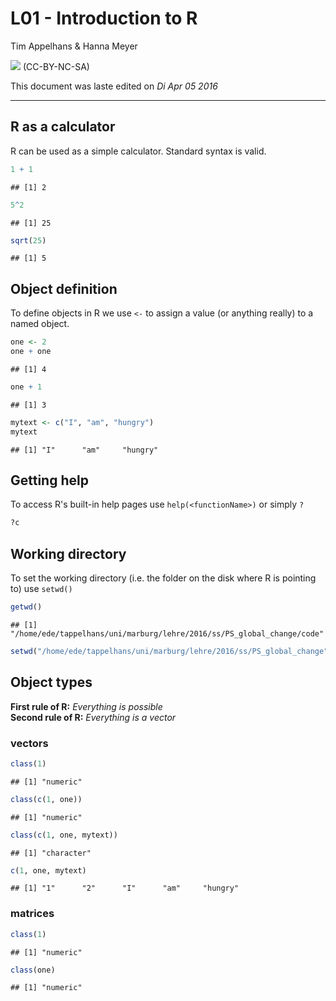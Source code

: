 # L01 - Introduction to R
Tim Appelhans & Hanna Meyer  

![](http://i.creativecommons.org/l/by-nc-sa/3.0/88x31.png) (CC-BY-NC-SA)

This document was laste edited on _Di Apr 05 2016_

------



## R as a calculator
R can be used as a simple calculator. Standard syntax is valid.


```r
1 + 1
```

```
## [1] 2
```

```r
5^2
```

```
## [1] 25
```

```r
sqrt(25)
```

```
## [1] 5
```

## Object definition
To define objects in R we use `<-` to assign a value (or anything really) to a named object.


```r
one <- 2
one + one
```

```
## [1] 4
```

```r
one + 1
```

```
## [1] 3
```

```r
mytext <- c("I", "am", "hungry")
mytext
```

```
## [1] "I"      "am"     "hungry"
```

## Getting help
To access R's built-in help pages use `help(<functionName>)` or simply `?`


```r
?c
```

## Working directory
To set the working directory (i.e. the folder on the disk where R is pointing to) use `setwd()`


```r
getwd()
```

```
## [1] "/home/ede/tappelhans/uni/marburg/lehre/2016/ss/PS_global_change/code"
```

```r
setwd("/home/ede/tappelhans/uni/marburg/lehre/2016/ss/PS_global_change")
```


## Object types
**First rule of R:** *Everything is possible*  
**Second rule of R:** *Everything is a vector*

### vectors


```r
class(1)
```

```
## [1] "numeric"
```

```r
class(c(1, one))
```

```
## [1] "numeric"
```

```r
class(c(1, one, mytext))
```

```
## [1] "character"
```

```r
c(1, one, mytext)
```

```
## [1] "1"      "2"      "I"      "am"     "hungry"
```

### matrices


```r
class(1)
```

```
## [1] "numeric"
```

```r
class(one)
```

```
## [1] "numeric"
```


